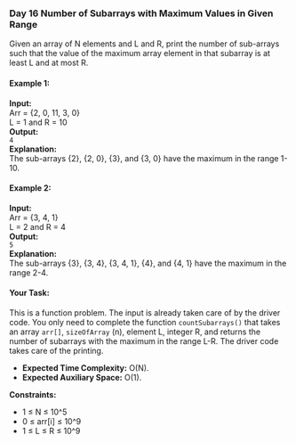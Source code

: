 ### Day 16 **Number of Subarrays with Maximum Values in Given Range**

Given an array of N elements and L and R, print the number of sub-arrays such that the value of the maximum array element in that subarray is at least L and at most R.

#### Example 1:

**Input:**  
Arr = {2, 0, 11, 3, 0}  
L = 1 and R = 10  
**Output:**  
`4`  
**Explanation:**  
The sub-arrays {2}, {2, 0}, {3}, and {3, 0} have the maximum in the range 1-10.

#### Example 2:

**Input:**  
Arr = {3, 4, 1}  
L = 2 and R = 4  
**Output:**  
`5`  
**Explanation:**  
The sub-arrays {3}, {3, 4}, {3, 4, 1}, {4}, and {4, 1} have the maximum in the range 2-4.

#### Your Task:

This is a function problem. The input is already taken care of by the driver code. You only need to complete the function `countSubarrays()` that takes an array `arr[]`, `sizeOfArray` (n), element L, integer R, and returns the number of subarrays with the maximum in the range L-R. The driver code takes care of the printing.

- **Expected Time Complexity:** O(N).
- **Expected Auxiliary Space:** O(1).

**Constraints:**  
- 1 ≤ N ≤ 10^5
- 0 ≤ arr[i] ≤ 10^9
- 1 ≤ L ≤ R ≤ 10^9
